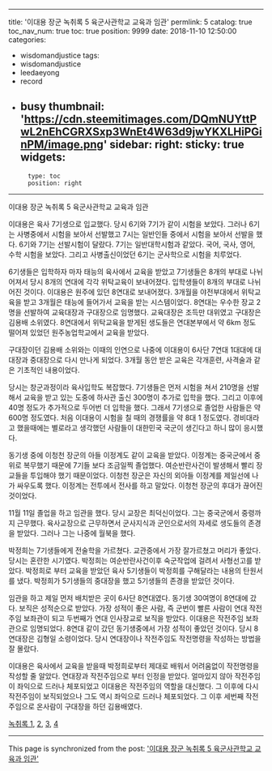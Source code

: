 
---
title: '이대용 장군 녹취록 5 육군사관학교 교육과 임관'
permlink: 5
catalog: true
toc_nav_num: true
toc: true
position: 9999
date: 2018-11-10 12:50:00
categories:
- wisdomandjustice
tags:
- wisdomandjustice
- leedaeyong
- record
- busy
thumbnail: 'https://cdn.steemitimages.com/DQmNUYttPwL2nEhCGRXSxp3WnEt4W63d9jwYKXLHiPGinPM/image.png'
sidebar:
    right:
        sticky: true
widgets:
    -
        type: toc
        position: right
---


이대용 장군 녹취록 5 육군사관학교 교육과 임관

이대용은 육사 7기생으로 입교했다. 당시 6기와 7기가 같이 시험을 보았다. 그러나 6기는 사병중에서 시험을 보아서 선발했고 7시는 일반인들 중에서 시험을 보아서 선발을 했다. 6기와 7기는 선발시험이 달랐다. 7기는 일반대학시험과 같았다. 국어, 국사, 영어, 수학 시험을 보았다. 그리고 사병출신이었던 6기는 군사학으로 시험을 치루었다. 

6기생들은 입학하자 마자 태능의 육사에서 교육을 받았고 7기생들은 8개의 부대로 나뉘어져서 당시 8개의 연대에 각각 위탁교육이 보내어졌다. 입학생들이 8개의 부대로 나뉘어진 것이다. 이대용은 원주에 있던 8연대로 보내어졌다. 3개월을 야전부대에서 위탁교육을 받고 3개월은 태능에 들어가서 교육을 받는 시스템이었다. 8연대는 우수한 장교 2명을 선발하여 교육대장과 구대장으로 임명했다. 교육대장은 조득만 대위였고 구대장은 김용배 소위였다. 8연대에서 위탁교육을 받게된 생도들은 연대본부에서 약 6km 정도 떨어져 있었던 원주농업학교에서 교육을 받았다. 

구대장이던 김용배 소위와는 이때의 인연으로 나중에 이대용이 6사단 7연대 1대대에 대대장과 중대장으로 다시 만나게 되었다.  3개월 동안 받은 교육은 각개훈련, 사격술과 같은 기초적인 내용이었다. 

당시는 창군과정이라 육사입학도 복잡했다. 7기생들은 먼저 시험을 쳐서 210명을 선발해서 교육을 받고 있는 도중에 하사관 출신 300명이 추가로 입학을 했다. 그리고 이후에 40명 정도가 추가적으로 두어번 더 입학을 했다. 그래서 7기생으로 졸업한 사람들은 약 600명 정도였다. 처음 이대용이 시험을 칠 때의 경쟁률을 약 8대 1 정도였다. 경비대라고 했을때에는 별로라고 생각했던 사람들이 대한민국 국군이 생긴다고 하니 많이 응시했다. 

동기생 중에 이청천 장군의 아들 이정계도 같이 교육을 받았다. 이정계는 중국군에서 중위로 복무했기 때문에 7기들 보다 조금일찍 졸업했다. 여순반란사건이 발생해서 빨리 장교들을 투입해야 했기 때문이었다. 이청천 장군은 자신의 외아들 이정계를 제일선에 나가 싸우도록 했다. 이정계는 전투에서 전사를 하고 말았다. 이청천 장군의 후대가 끊어진 것이었다. 

11월 11일 졸업을 하고 임관을 했다. 당시 교장은 최덕신이었다. 그는 중국군에서 중령까지 근무했다. 육사교장으로 근무하면서 군사지식과 군인으로서의 자세로 생도들의 존경을 받았다. 그러나 그는 나중에 월북을 했다. 

박정희는 7기생들에게 전술학을 가르쳤다. 교관중에서 가장 잘가르쳤고 머리가 좋았다. 당시는 혼란한 시기였다. 박정희는 여순반란사건이후 숙군작업에 걸려서 사형선고를 받았다. 박정희로 부터 교육을 받았던 육사 5기생들이 박정희를 구해달라는 내용의 탄원서를 냈다. 박정희가 5기생들의 중대장을 했고 5기생들의 존경을 받았던 것이다. 

임관을 하고 제일 먼저 배치받은 곳이 6사단 8연대였다. 동기생 30여명이 8연대에 갔다. 보직은 성적순으로 받았다. 가장 성적이 좋은 사람, 즉 군번이 빨른 사람이 연대 작전주임 보좌관이 되고 두번째가 연대 인사장교로 보직을 받았다. 이대용은 작전주임 보좌관으로 임명되었다. 8연대 같이 갔던 동기생중에서 가장 성적이 좋았던 것이다. 당시 8연대장은 김형일 소령이었다. 당시 연대장이나 작전주임도 작전명령을 작성하는 방법을 잘 몰랐다. 

이대용은 육사에서 교육을 받을때 박정희로부터 제대로 배워서 어려움없이 작전명령을 작성할 줄 알았다. 연대장과 작전주임으로 부터 인정을 받았다. 얼마있지 않아 작전주임이 좌익으로 드러나 체포되었고 이대용은 작전주임의 역할을 대신했다. 그 이후에 다시 작전주임이 보직되었으나 그도 역시 좌익으로 드러나 체포되었다. 그 이후 세번째 작전주임으로 온사람이 구대장을 하던 김용배였다. 


[녹취록 1](https://steemit.com/wisdomandjustice/@wisdomandjustice/43s2kx), [2](https://steemit.com/wisdomandjustice/@wisdomandjustice/2-38), [3](https://steemit.com/wisdomandjustice/@wisdomandjustice/3-38-2), [4](https://steemit.com/wisdomandjustice/@wisdomandjustice/4)

- - -

This page is synchronized from the post: ['이대용 장군 녹취록 5 육군사관학교 교육과 임관'](https://steemit.com/@wisdomandjustice/5)

